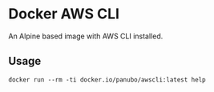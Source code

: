 # Docker AWS CLI

An Alpine based image with AWS CLI installed.

## Usage

```
docker run --rm -ti docker.io/panubo/awscli:latest help
```
